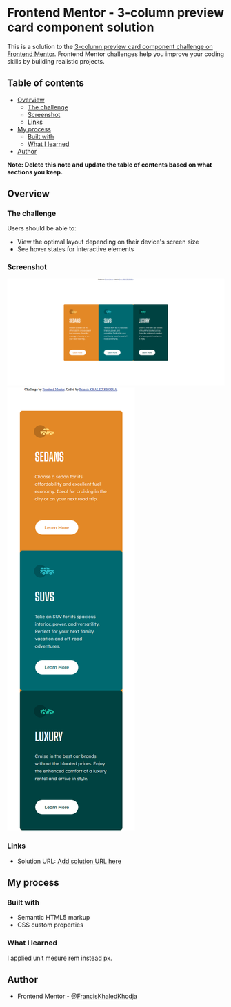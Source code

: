 # Frontend Mentor - 3-column preview card component solution

This is a solution to the [3-column preview card component challenge on Frontend Mentor](https://www.frontendmentor.io/challenges/3column-preview-card-component-pH92eAR2-). Frontend Mentor challenges help you improve your coding skills by building realistic projects. 

## Table of contents

- [Overview](#overview)
  - [The challenge](#the-challenge)
  - [Screenshot](#screenshot)
  - [Links](#links)
- [My process](#my-process)
  - [Built with](#built-with)
  - [What I learned](#what-i-learned)
- [Author](#author)


**Note: Delete this note and update the table of contents based on what sections you keep.**

## Overview

### The challenge

Users should be able to:

- View the optimal layout depending on their device's screen size
- See hover states for interactive elements

### Screenshot

![screenshot desktop](./screenshots/3-column-preview-card-component-desktop.png)
![screenshot mobile](./screenshots/3-column-preview-card-component-mobile.png)

### Links

- Solution URL: [Add solution URL here](https://your-solution-url.com)

## My process

### Built with

- Semantic HTML5 markup
- CSS custom properties

### What I learned

I applied unit mesure rem instead px.

## Author

- Frontend Mentor - [@FrancisKhaledKhodja](https://www.frontendmentor.io/profile/FrancisKhaledKhodja)

